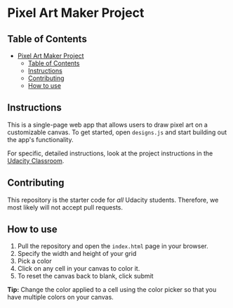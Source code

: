 # Pixel Art Maker Project

## Table of Contents

- [Pixel Art Maker Project](#pixel-art-maker-project)
  - [Table of Contents](#table-of-contents)
  - [Instructions](#instructions)
  - [Contributing](#contributing)
  - [How to use](#how-to-use)

## Instructions

This is a single-page web app that allows users to draw pixel art on a customizable canvas.
To get started, open `designs.js` and start building out the app's functionality.

For specific, detailed instructions, look at the project instructions in the [Udacity Classroom](https://classroom.udacity.com/me).

## Contributing

This repository is the starter code for _all_ Udacity students. Therefore, we most likely will not accept pull requests.

## How to use

1. Pull the repository and open the `index.html` page in your browser.
2. Specify the width and height of your grid
3. Pick a color
4. Click on any cell in your canvas to color it.
5. To reset the canvas back to blank, click submit

**Tip:** Change the color applied to a cell using the color picker so that you have multiple colors on your canvas.
